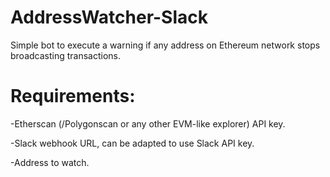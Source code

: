 # AddressWatcher-Slack
Simple bot to execute a warning if any address on Ethereum network stops broadcasting transactions.

# Requirements:
-Etherscan (/Polygonscan or any other EVM-like explorer) API key.

-Slack webhook URL, can be adapted to use Slack API key.

-Address to watch.
